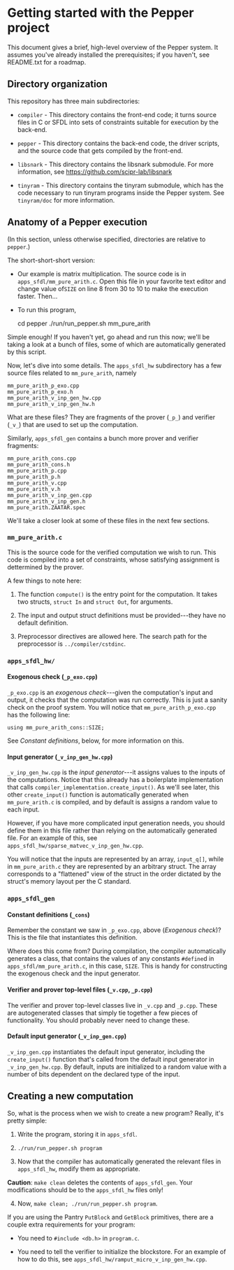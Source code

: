 # Getting started with the Pepper project #

This document gives a brief, high-level overview of the Pepper system. It
assumes you've already installed the prerequisites; if you haven't, see
README.txt for a roadmap.

## Directory organization ##

This repository has three main subdirectories:

* `compiler` - This directory contains the front-end code; it turns source
  files in C or SFDL into sets of constraints suitable for execution by the
  back-end.

* `pepper` - This directory contains the back-end code, the driver scripts, and
  the source code that gets compiled by the front-end.

* `libsnark` - This directory contains the libsnark submodule.
  For more information, see https://github.com/scipr-lab/libsnark

* `tinyram` - This directory contains the tinyram submodule, which has the code
  necessary to run tinyram programs inside the Pepper system. See `tinyram/doc`
  for more information.

## Anatomy of a Pepper execution ##

(In this section, unless otherwise specified, directories are relative to `pepper`.)

The short-short-short version:

* Our example is matrix multiplication. The source code is in
  `apps_sfdl/mm_pure_arith.c`.
  Open this file in your favorite text editor and change value of`SIZE` on
  line 8 from 30 to 10 to make the execution faster. Then...

* To run this program,

    cd pepper
    ./run/run_pepper.sh mm_pure_arith

Simple enough! If you haven't yet, go ahead and run this now; we'll be taking
a look at a bunch of files, some of which are automatically generated by this
script.

Now, let's dive into some details. The `apps_sfdl_hw` subdirectory
has a few source files related to `mm_pure_arith`, namely

    mm_pure_arith_p_exo.cpp
    mm_pure_arith_p_exo.h
    mm_pure_arith_v_inp_gen_hw.cpp
    mm_pure_arith_v_inp_gen_hw.h

What are these files? They are fragments of the prover (`_p_`) and verifier
(`_v_`) that are used to set up the computation.

Similarly, `apps_sfdl_gen` contains a bunch more prover and verifier fragments:

    mm_pure_arith_cons.cpp
    mm_pure_arith_cons.h
    mm_pure_arith_p.cpp
    mm_pure_arith_p.h
    mm_pure_arith_v.cpp
    mm_pure_arith_v.h
    mm_pure_arith_v_inp_gen.cpp
    mm_pure_arith_v_inp_gen.h
    mm_pure_arith.ZAATAR.spec

We'll take a closer look at some of these files in the next few sections.

### `mm_pure_arith.c` ###

This is the source code for the verified computation we wish to run. This
code is compiled into a set of constraints, whose satisfying assignment
is dettermined by the prover.

A few things to note here:

1. The function `compute()` is the entry point for the computation. It takes two
   structs, `struct In` and `struct Out`, for arguments.

2. The input and output struct definitions must be provided---they have no
   default definition.

3. Preprocessor directives are allowed here. The search path for the preprocessor
   is `../compiler/cstdinc`.

### `apps_sfdl_hw/` ###

#### Exogenous check (`_p_exo.cpp`) ####

`_p_exo.cpp` is an *exogenous check*---given the computation's input and output,
it checks that the computation was run correctly. This is just a sanity check on
the proof system. You will notice that `mm_pure_arith_p_exo.cpp` has the
following line:

    using mm_pure_arith_cons::SIZE;

See *Constant definitions*, below, for more information on this.

#### Input generator (`_v_inp_gen_hw.cpp`) ####

`_v_inp_gen_hw.cpp` is the *input generator*---it assigns values to the
inputs of the computations. Notice that this already has a boilerplate
implementation that calls `compiler_implementation.create_input()`. As we'll
see later, this other `create_input()` function is automatically generated
when `mm_pure_arith.c` is compiled, and by default is assigns a random value
to each input.

However, if you have more complicated input generation needs, you should
define them in this file rather than relying on the automatically generated
file. For an example of this, see `apps_sfdl_hw/sparse_matvec_v_inp_gen_hw.cpp`.

You will notice that the inputs are represented by an array, `input_q[]`,
while in `mm_pure_arith.c` they are represented by an arbitrary struct. The
array corresponds to a "flattened" view of the struct in the order dictated
by the struct's memory layout per the C standard.

### `apps_sfdl_gen` ###

#### Constant definitions (`_cons`) ####

Remember the constant we saw in `_p_exo.cpp`, above (*Exogenous check*)?
This is the file that instantiates this definition.

Where does this come from? During compilation, the compiler automatically
generates a class, that contains the values of any constants `#define`d
in `apps_sfdl/mm_pure_arith.c`, in this case, `SIZE`. This is handy for
constructing the exogenous check and the input generator.

#### Verifier and prover top-level files (`_v.cpp`, `_p.cpp`) ####

The verifier and prover top-level classes live in `_v.cpp` and `_p.cpp`.
These are autogenerated classes that simply tie together a few pieces of
functionality. You should probably never need to change these.

#### Default input generator (`_v_inp_gen.cpp`) ####

`_v_inp_gen.cpp` instantiates the default input generator, including the
`create_input()` function that's called from the default input generator
in `_v_inp_gen_hw.cpp`. By default, inputs are initialized to a random value
with a number of bits dependent on the declared type of the input.

## Creating a new computation ##

So, what is the process when we wish to create a new program? Really, it's
pretty simple:

1. Write the program, storing it in `apps_sfdl`.

2. `./run/run_pepper.sh program`

3. Now that the compiler has automatically generated the relevant files
   in `apps_sfdl_hw`, modify them as appropriate.

**Caution**: `make clean` deletes the contents of `apps_sfdl_gen`. Your
modifications should be to the `apps_sfdl_hw` files only!

4. Now, `make clean; ./run/run_pepper.sh program`.

If you are using the Pantry `PutBlock` and `GetBlock` primitives, there are
a couple extra requirements for your program:

* You need to `#include <db.h>` in `program.c`.

* You need to tell the verifier to initialize the blockstore. For an example
  of how to do this, see `apps_sfdl_hw/ramput_micro_v_inp_gen_hw.cpp`.
